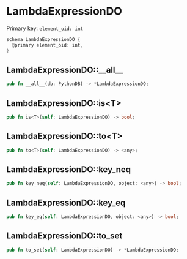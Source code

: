 # LambdaExpressionDO

Primary key: `element_oid: int`

```rust
schema LambdaExpressionDO {
  @primary element_oid: int,
}
```
## LambdaExpressionDO::\_\_all\_\_

```rust
pub fn __all__(db: PythonDB) -> *LambdaExpressionDO;
```
## LambdaExpressionDO::is\<T\>

```rust
pub fn is<T>(self: LambdaExpressionDO) -> bool;
```
## LambdaExpressionDO::to\<T\>

```rust
pub fn to<T>(self: LambdaExpressionDO) -> <any>;
```
## LambdaExpressionDO::key\_neq

```rust
pub fn key_neq(self: LambdaExpressionDO, object: <any>) -> bool;
```
## LambdaExpressionDO::key\_eq

```rust
pub fn key_eq(self: LambdaExpressionDO, object: <any>) -> bool;
```
## LambdaExpressionDO::to\_set

```rust
pub fn to_set(self: LambdaExpressionDO) -> *LambdaExpressionDO;
```
